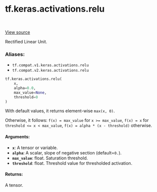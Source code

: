 <div itemscope itemtype="http://developers.google.com/ReferenceObject">
<meta itemprop="name" content="tf.keras.activations.relu" />
<meta itemprop="path" content="Stable" />
</div>

# tf.keras.activations.relu

<!-- Insert buttons -->

<table class="tfo-notebook-buttons tfo-api" align="left">
</table>

<a target="_blank" href="/code/stable/tensorflow/python/keras/activations.py">View source</a>



<!-- Start diff -->
Rectified Linear Unit.

### Aliases:

* `tf.compat.v1.keras.activations.relu`
* `tf.compat.v2.keras.activations.relu`


``` python
tf.keras.activations.relu(
    x,
    alpha=0.0,
    max_value=None,
    threshold=0
)
```



<!-- Placeholder for "Used in" -->

With default values, it returns element-wise `max(x, 0)`.

Otherwise, it follows:
`f(x) = max_value` for `x >= max_value`,
`f(x) = x` for `threshold <= x < max_value`,
`f(x) = alpha * (x - threshold)` otherwise.

#### Arguments:


* <b>`x`</b>: A tensor or variable.
* <b>`alpha`</b>: A scalar, slope of negative section (default=`0.`).
* <b>`max_value`</b>: float. Saturation threshold.
* <b>`threshold`</b>: float. Threshold value for thresholded activation.


#### Returns:

A tensor.

